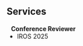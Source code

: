 ## Services

<h4 style="margin:0 10px 0;">Conference Reviewer</h4>


<ul style="margin:0 0 5px;">
  <li>IROS 2025</li>
  <li style="display:none;">CVPR, ECCV, AAAI, ICLR</li>
  <li style="display:none;">SIGGRAPH Asia, NeurIPSW</li>
</ul>



<h4 style="margin:0 10px 0; display:none;">Journal Reviewers</h4>


<ul style="margin:0 0 20px; display:none;">
  <li>IJCV, CVIU</li>
</ul>